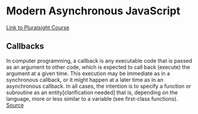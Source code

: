 # Modern Asynchronous JavaScript

[Link to Pluralsight Course](https://app.pluralsight.com/library/courses/javascript-asynchronous-modern/table-of-contents)


## Callbacks

In computer programming, a callback is any executable code that is passed as an argument to other code, which is expected to call back (execute) the argument at a given time. This execution may be immediate as in a synchronous callback, or it might happen at a later time as in an asynchronous callback. In all cases, the intention is to specify a function or subroutine as an entity[clarification needed] that is, depending on the language, more or less similar to a variable (see first-class functions). [Source](https://en.wikipedia.org/wiki/Callback_(computer_programming))

